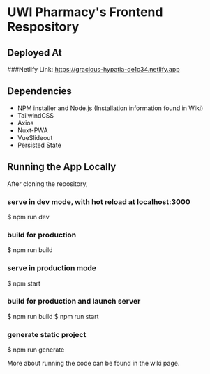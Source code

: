 # UWI Pharmacy's Frontend Respository

## Deployed At
###Netlify
Link: https://gracious-hypatia-de1c34.netlify.app

## Dependencies
* NPM installer and Node.js (Installation information found in Wiki)
* TailwindCSS
* Axios
* Nuxt-PWA
* VueSlideout
* Persisted State

## Running the App Locally
After cloning the repository,

### serve in dev mode, with hot reload at localhost:3000
$ npm run dev

### build for production
$ npm run build

### serve in production mode
$ npm start

### build for production and launch server
$ npm run build
$ npm run start

### generate static project
$ npm run generate

More about running the code can be found in the wiki page.
